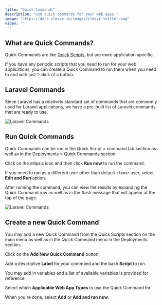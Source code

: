 ```yaml
---
title: "Quick Commands"
description: "Run quick commands for your web apps."
image: "https://docs.cleavr.io/images/cleavr-twitter.png"
video: ""
---
```


## What are Quick Commands?

Quick Commands are like [Quick Scripts](/quick-scripts), but are more application specific.

If you have any periodic scripts that you need to run for your web applications, you can create a Quick Command to run them when you need to and
with just 1-click of a button.

## Laravel Commands

Since Laravel has a relatively standard set of commands that are commonly used for Laravel applications, we have a pre-built list of Laravel commands that are ready to use.

![Laravel Commands](/images/laravel-commands.png)

## Run Quick Commands

Quick Commands can be run in the Quick Script > command tab section as well as in the Deployments > Quick Commands section.

Click on the ellipsis icon and then click **Run now** to run the command.

If you need to run as a different user other than default `cleavr` user, select **Edit and Run** option.

After running the command, you can view the results by expanding the Quick Command row as well as in the flash message that will appear at the top of the page.

![Laravel Commands](/images/run-quick-command-results.png)

## Create a new Quick Command

You may add a new Quick Command from the Quick Scripts section on the main menu as well as in the Quick Command menu in the Deployments section.

Click on the **Add New Quick Command** button.

Add a descriptive **Label** for your command and the bash **Script** to run.

You may add in variables and a list of available variables is provided for reference.

Select which **Applicable Web App Types** to use the Quick Command for.

When you're done, select **Add** or **Add and run now**.
